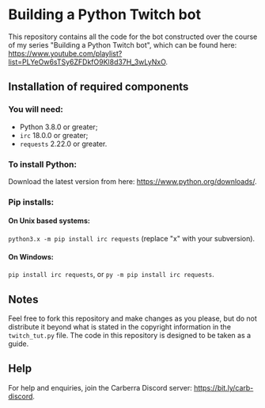 # Building a Python Twitch bot

This repository contains all the code for the bot constructed over the course of my series "Building a Python Twitch bot", which can be found here: https://www.youtube.com/playlist?list=PLYeOw6sTSy6ZFDkfO9Kl8d37H_3wLyNxO.

## Installation of required components

### You will need:
- Python 3.8.0 or greater;
- `irc` 18.0.0 or greater;
- `requests` 2.22.0 or greater.

### To install Python:
Download the latest version from here: https://www.python.org/downloads/.

### Pip installs:
#### On Unix based systems:
`python3.x -m pip install irc requests` (replace "x" with your subversion).
#### On Windows:
`pip install irc requests`, or `py -m pip install irc requests`.

## Notes

Feel free to fork this repository and make changes as you please, but do not distribute it beyond what is stated in the copyright information in the `twitch_tut.py` file. The code in this repository is designed to be taken as a guide.

## Help

For help and enquiries, join the Carberra Discord server: https://bit.ly/carb-discord.
